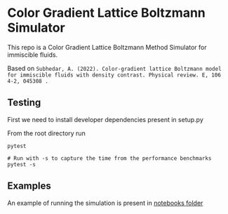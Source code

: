 # Color Gradient Lattice Boltzmann Simulator

This repo is a Color Gradient Lattice Boltzmann Method Simulator for immiscible fluids.

Based on `Subhedar, A. (2022). Color-gradient lattice Boltzmann model for immiscible fluids with density contrast. Physical review. E, 106 4-2, 045308 .`

## Testing

First we need to install developer dependencies present in setup.py

From the root directory run

```
pytest

# Run with -s to capture the time from the performance benchmarks
pytest -s
```

## Examples

An example of running the simulation is present in [notebooks folder](./notebooks/Color%20Gradient%20Lattice%20Boltzman%20Method.ipynb)
